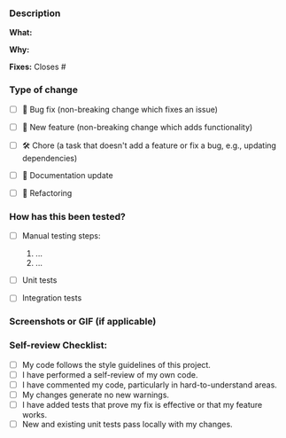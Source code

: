 <!--
Thanks for your contribution! Please ensure your PR title follows our branch naming convention.
Example: feat: Implement AuthService
-->

### Description

<!--
Please include a summary of the change and which issue is fixed. Please also include relevant motivation and context.
-->

**What:**
<!-- Example: This PR introduces the AuthService to manage user authentication. -->

**Why:**
<!-- Example: This is necessary to implement the user sign-in flow via GitHub. -->

**Fixes:** Closes #<!-- Enter the issue number here, e.g., Closes #5 -->


### Type of change

<!-- Please delete options that are not relevant. -->

- [ ] 🐞 Bug fix (non-breaking change which fixes an issue)
- [ ] 🚀 New feature (non-breaking change which adds functionality)
- [ ] 🛠️ Chore (a task that doesn't add a feature or fix a bug, e.g., updating dependencies)
- [ ] 📖 Documentation update
- [ ] 💅 Refactoring


### How has this been tested?

<!--
Please describe the tests that you ran to verify your changes. Provide instructions so we can reproduce.
-->

- [ ] Manual testing steps:
  1. ...
  2. ...
- [ ] Unit tests
- [ ] Integration tests


### Screenshots or GIF (if applicable)

<!-- For UI changes, please provide before/after screenshots or a GIF demonstrating the functionality. -->


### Self-review Checklist:

<!-- Go over all the following points, and put an `x` in all the boxes that apply. -->

- [ ] My code follows the style guidelines of this project.
- [ ] I have performed a self-review of my own code.
- [ ] I have commented my code, particularly in hard-to-understand areas.
- [ ] My changes generate no new warnings.
- [ ] I have added tests that prove my fix is effective or that my feature works.
- [ ] New and existing unit tests pass locally with my changes.
